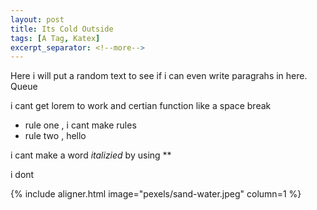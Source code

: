 ```yaml
---
layout: post
title: Its Cold Outside
tags: [A Tag, Katex]
excerpt_separator: <!--more-->
---
```

Here i will put a random text to see if i can even write paragrahs in here. Queue 

i cant get lorem to work and certian function like a space break

* rule one , i cant make rules
* rule two , hello
 
 i cant make a word *italizied* by using ** 

 i dont 
<!--more--> 
{% include aligner.html image="pexels/sand-water.jpeg" column=1 %}

<!-- {% include aligner.html images="pexels/travel.jpeg" column=1 %} -->

